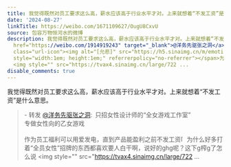 ```yaml
---
title: 我觉得既然对员工要求这么高，薪水应该高于行业水平才对。上来就想着“不发工资”是什么意思。 - 转发 @洋务先驱张之洞:&ensp;只招女性设计师的“全女游戏工作室...
date: '2024-08-27'
linkTitle: https://weibo.com/1671109627/OugU8CxvU
source: 包容万物恒河水的微博
description: 我觉得既然对员工要求这么高，薪水应该高于行业水平才对。上来就想着“不发工资”是什么意思。<br><blockquote> - 转发 <a
  href="https://weibo.com/1914919243" target="_blank">@洋务先驱张之洞</a>: 只招女性设计师的“全女游戏工作室”<br>专做女性向的乙女游戏<br><br>作为员工福利可以用爱发电，直到产品能盈利之前不发工资<span
  class="url-icon"><img alt="[允悲]" src="https://h5.sinaimg.cn/m/emoticon/icon/default/d_yunbei-a14a649db8.png"
  style="width:1em; height:1em;" referrerpolicy="no-referrer"></span>为什么好多打着“全员女性”招牌的东西都喜欢要人白干啊，说好的ghg呢？这下g榨g了怎么说
  <img style="" src="https://tvax4.sinaimg.cn/large/722 ...
disable_comments: true
---
```

我觉得既然对员工要求这么高，薪水应该高于行业水平才对。上来就想着“不发工资”是什么意思。<br><blockquote> - 转发 <a href="https://weibo.com/1914919243" target="_blank">@洋务先驱张之洞</a>: 只招女性设计师的“全女游戏工作室”<br>专做女性向的乙女游戏<br><br>作为员工福利可以用爱发电，直到产品能盈利之前不发工资<span class="url-icon"><img alt="[允悲]" src="https://h5.sinaimg.cn/m/emoticon/icon/default/d_yunbei-a14a649db8.png" style="width:1em; height:1em;" referrerpolicy="no-referrer"></span>为什么好多打着“全员女性”招牌的东西都喜欢要人白干啊，说好的ghg呢？这下g榨g了怎么说 <img style="" src="https://tvax4.sinaimg.cn/large/722 ...